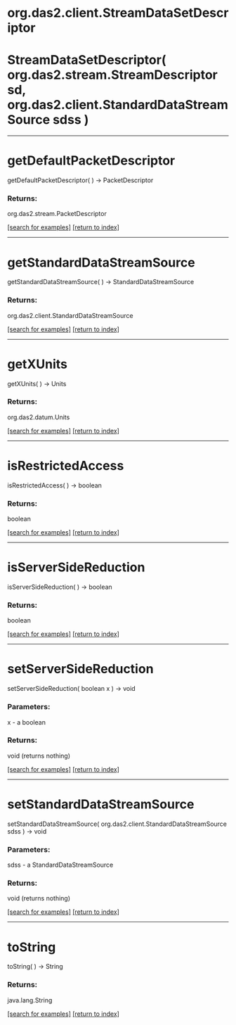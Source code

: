# org.das2.client.StreamDataSetDescriptor



# StreamDataSetDescriptor( org.das2.stream.StreamDescriptor sd, org.das2.client.StandardDataStreamSource sdss )


***
<a name="getDefaultPacketDescriptor"></a>
# getDefaultPacketDescriptor
getDefaultPacketDescriptor(  ) &rarr; PacketDescriptor



### Returns:
org.das2.stream.PacketDescriptor


<a href="https://github.com/autoplot/dev/search?q=getDefaultPacketDescriptor&unscoped_q=getDefaultPacketDescriptor">[search for examples]</a>
<a href="https://github.com/autoplot/documentation/blob/master/javadoc/index-all.md">[return to index]</a>

***
<a name="getStandardDataStreamSource"></a>
# getStandardDataStreamSource
getStandardDataStreamSource(  ) &rarr; StandardDataStreamSource



### Returns:
org.das2.client.StandardDataStreamSource


<a href="https://github.com/autoplot/dev/search?q=getStandardDataStreamSource&unscoped_q=getStandardDataStreamSource">[search for examples]</a>
<a href="https://github.com/autoplot/documentation/blob/master/javadoc/index-all.md">[return to index]</a>

***
<a name="getXUnits"></a>
# getXUnits
getXUnits(  ) &rarr; Units



### Returns:
org.das2.datum.Units


<a href="https://github.com/autoplot/dev/search?q=getXUnits&unscoped_q=getXUnits">[search for examples]</a>
<a href="https://github.com/autoplot/documentation/blob/master/javadoc/index-all.md">[return to index]</a>

***
<a name="isRestrictedAccess"></a>
# isRestrictedAccess
isRestrictedAccess(  ) &rarr; boolean



### Returns:
boolean


<a href="https://github.com/autoplot/dev/search?q=isRestrictedAccess&unscoped_q=isRestrictedAccess">[search for examples]</a>
<a href="https://github.com/autoplot/documentation/blob/master/javadoc/index-all.md">[return to index]</a>

***
<a name="isServerSideReduction"></a>
# isServerSideReduction
isServerSideReduction(  ) &rarr; boolean



### Returns:
boolean


<a href="https://github.com/autoplot/dev/search?q=isServerSideReduction&unscoped_q=isServerSideReduction">[search for examples]</a>
<a href="https://github.com/autoplot/documentation/blob/master/javadoc/index-all.md">[return to index]</a>

***
<a name="setServerSideReduction"></a>
# setServerSideReduction
setServerSideReduction( boolean x ) &rarr; void



### Parameters:
x - a boolean

### Returns:
void (returns nothing)


<a href="https://github.com/autoplot/dev/search?q=setServerSideReduction&unscoped_q=setServerSideReduction">[search for examples]</a>
<a href="https://github.com/autoplot/documentation/blob/master/javadoc/index-all.md">[return to index]</a>

***
<a name="setStandardDataStreamSource"></a>
# setStandardDataStreamSource
setStandardDataStreamSource( org.das2.client.StandardDataStreamSource sdss ) &rarr; void



### Parameters:
sdss - a StandardDataStreamSource

### Returns:
void (returns nothing)


<a href="https://github.com/autoplot/dev/search?q=setStandardDataStreamSource&unscoped_q=setStandardDataStreamSource">[search for examples]</a>
<a href="https://github.com/autoplot/documentation/blob/master/javadoc/index-all.md">[return to index]</a>

***
<a name="toString"></a>
# toString
toString(  ) &rarr; String



### Returns:
java.lang.String


<a href="https://github.com/autoplot/dev/search?q=toString&unscoped_q=toString">[search for examples]</a>
<a href="https://github.com/autoplot/documentation/blob/master/javadoc/index-all.md">[return to index]</a>

